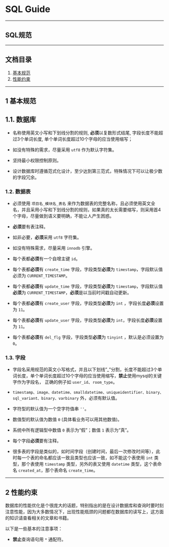 # SQL Guide

---

## SQL规范

---

## 文档目录

1. [基本规范](#1-基本规范)
2. [性能约束](#2-性能约束)

---

## 1 基本规范

## 1.1. 数据库

- 名称使用英文小写和下划线分割的规则, **必须**以复数形式结尾, 字段长度不能超过3个单词长度, 单个单词长度超过10个字母的应当使用缩写；

- 如没有特殊的需求，尽量采用 `utf8` 作为默认字符集。

- 坚持最小权限控制原则。

- 设计数据库时遵循范式化设计，至少达到第三范式，特殊情况下可以让极少数的字段冗余。

### 1.2. 数据表

- 必须使用 `项目名_模块名_表名` 来作为数据表的完整名称，且必须使用英文全名，并且采用小写和下划线分割的规则，如果真的太长需要缩写，则采用首4个字母，尽量做到语义要明确，不能让人产生困惑。

- **必须**要有表注释。

- 如非必要，**必须**采用 `utf8` 字符集。

- 如没有特殊需求，尽量采用 `innodb` 引擎。

- 每个表都**必须**有一个自增主键 `id`。

- 每个表都**必须**有 `create_time` 字段，字段类型**必须**为 `timestamp`，字段默认值必须为 `CURRENT_TIMESTAMP`。
 
- 每个表都**必须**有 `update_time` 字段，字段类型**必须**为 `timestamp`，字段默认值**必须**为 `CURRENT_TIMESTAMP`，**必须**是以当前时间戳自动更新。

- 每个表都**必须**有 `create_user` 字段，字段类型**必须**为 `int` ，字段长度**必须**设置为 `11`。
 
- 每个表都**必须**有 `update_user` 字段，字段类型**必须**为 `int`，字段长度**必须**设置为 `11`。

- 每个表都**必须**有 `del_flg` 字段，字段类型**必须**为 `tinyint` ，默认是必须设置为 `0`。

### 1.3. 字段

- 字段名采用规范的英文小写格式，并且以下划线”_”分割，长度不能超过3个单词长度，单个单词长度超过10个字母的应当使用缩写，**禁止**使用mysql的关键字作为字段名， 正确的例子如 `user_id`、`room_type`。

- `timestamp、image、datetime、smalldatetime、uniqueidentifier、binary、sql_variant、binary、varbinary` 外，必须有默认值。
 
- 字符型的默认值为一个空字符值串 `''`。
 
- 数值型的默认值为数值 `0` (具体看业务可以用其他数值)。

- 系统中所有逻辑型中数值 `0` 表示为“假”；数值 `1` 表示为“真”。

- 每个字段**必须**要有注释。

- 很多表的字段是类似的，如时间字段（创建时间，最后一次修改时间等），此时每一个表的命名都应该一致且类型也应该一致，如不能这个表使用 `int` 类型，那个表使用 `timestamp` 类型，另外的表又使用 `datetime` 类型，这个表命名 `created_at`，那个表命名 `create_time`。

---

## 2 性能约束

数据库的性能优化是个很庞大的话题，特别指出的是在设计数据库和查询时要时刻注意性能，因为大多数情况下，出现性能瓶颈的问题都在数据库的读写上，这方面的知识请查看相关的文章和书籍。

以下是一些基本的注意事项：

- **禁止**查询语句用 `*` 通配符。
